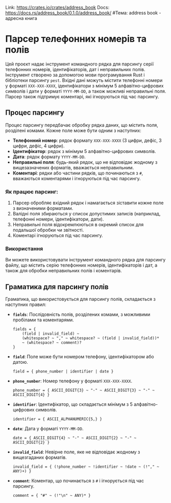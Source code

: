 
Link: https://crates.io/crates/address_book Docs: https://docs.rs/address_book/0.1.0/address_book/
#Тема: address book - адресна книга

# Парсер телефонних номерів та полів

Цей проєкт надає інструмент командного рядка для парсингу серії телефонних номерів, ідентифікаторів, дат і неправильних полів. Інструмент створено за допомогою мови програмування Rust і бібліотеки парсингу `pest`. Вхідні дані можуть містити телефонні номери у форматі `XXX-XXX-XXXX`, ідентифікатори з мінімум 5 алфавітно-цифрових символів і дати у форматі `YYYY-MM-DD`, а також можливі неправильні поля. Парсер також підтримує коментарі, які ігноруються під час парсингу.

## Процес парсингу

Процес парсингу передбачає обробку рядка даних, що містить поля, розділені комами. Кожне поле може бути одним з наступних:
- **Телефонний номер**: рядок формату `XXX-XXX-XXXX` (3 цифри, дефіс, 3 цифри, дефіс, 4 цифри).
- **Ідентифікатор**: рядок з мінімум 5 алфавітно-цифрових символів.
- **Дата**: рядок формату `YYYY-MM-DD`.
- **Неправильні поля**: будь-який рядок, що не відповідає жодному з вищезазначених форматів, вважається неправильним.
- **Коментарі**: рядки або частини рядків, що починаються з `#`, вважаються коментарями і ігноруються під час парсингу.

### Як працює парсинг:
1. Парсер обробляє вхідний рядок і намагається зіставити кожне поле з визначеними форматами.
2. Валідні поля збираються у список допустимих записів (наприклад, телефонні номери, ідентифікатори, дати).
3. Неправильні поля відокремлюються в окремий список для подальшої обробки чи звітності.
4. Коментарі ігноруються під час парсингу.

### Використання

Ви можете використовувати інструмент командного рядка для парсингу файлу, що містить серію телефонних номерів, ідентифікаторів і дат, а також для обробки неправильних полів і коментарів.

## Граматика для парсингу полів

Граматика, що використовується для парсингу полів, складається з наступних правил:

- **`fields`**: Послідовність полів, розділених комами, з можливими пробілами та коментарями.
    ```text
    fields = {
        (field | invalid_field) ~
        (whitespace? ~ "," ~ whitespace? ~ (field | invalid_field))*
        ~ (whitespace? ~ comment)?
    }
    ```

- **`field`**: Поле може бути номером телефону, ідентифікатором або датою.
    ```text
    field = { phone_number | identifier | date }
    ```

- **`phone_number`**: Номер телефону у форматі `XXX-XXX-XXXX`.
    ```text
    phone_number = { ASCII_DIGIT{3} ~ "-" ~ ASCII_DIGIT{3} ~ "-" ~ ASCII_DIGIT{4} }
    ```

- **`identifier`**: Ідентифікатор, що складається мінімум з 5 алфавітно-цифрових символів.
    ```text
    identifier = { ASCII_ALPHANUMERIC{5,} }
    ```

- **`date`**: Дата у форматі `YYYY-MM-DD`.
    ```text
    date = { ASCII_DIGIT{4} ~ "-" ~ ASCII_DIGIT{2} ~ "-" ~ ASCII_DIGIT{2} }
    ```

- **`invalid_field`**: Невірне поле, яке не відповідає жодному з вищезгаданих форматів.
    ```text
    invalid_field = { (!phone_number ~ !identifier ~ !date ~ (!"," ~ ANY)+) }
    ```

- **`comment`**: Коментар, що починається з `#` і ігнорується під час парсингу.
    ```text
    comment = { "#" ~ (!"\n" ~ ANY)* }